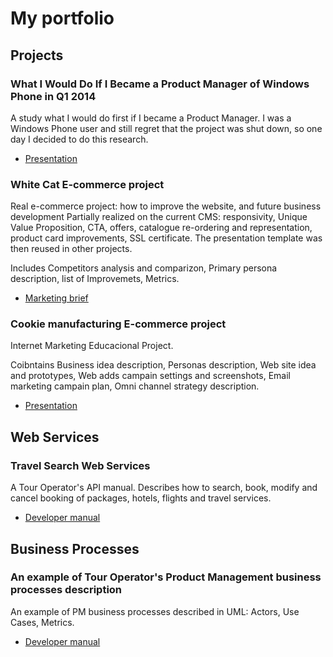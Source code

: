 # My portfolio
## Projects

### What I Would Do If I Became a Product Manager of Windows Phone in Q1 2014

A study what I would do first if I became a Product Manager. I was a Windows Phone user and still regret that the project was shut down, so one day I decided to do this research.
- [Presentation](https://github.com/SergeiScheglov/portfolio/blob/main/what_i_would_do_if_i_became_a_pm_of_wp.pdf)

### White Cat E-commerce project
Real e-commerce project: how to improve the website, and future business development Partially realized on the current CMS: responsivity, Unique Value Proposition, CTA, offers, catalogue re-ordering and representation, product card improvements, SSL certificate. The presentation template was then reused in other projects.

Includes Competitors analysis and comparizon, Primary persona description, list of Improvemets, Metrics.
- [Marketing brief](https://github.com/SergeiScheglov/portfolio/blob/main/whitecat_e-commerce_project.pdf)

### Cookie manufacturing E-commerce project
Internet Marketing Educacional Project.

Coibntains Business idea description, Personas description, Web site idea and prototypes, Web adds campain settings and screenshots, Email marketing campain plan, Omni channel strategy description.
- [Presentation](https://github.com/SergeiScheglov/portfolio/blob/main/Cookie%20manufacturing_Marketing_Project.pdf)


## Web Services
### Travel Search Web Services
A Tour Operator's API manual. Describes how to search, book, modify and cancel booking of packages, hotels, flights and travel services.
- [Developer manual](https://github.com/SergeiScheglov/portfolio/blob/main/travel-search-web-services.pdf)


## Business Processes
### An example of Tour Operator's Product Management business processes description
An example of PM business processes described in UML: Actors, Use Cases, Metrics. 
- [Developer manual](https://github.com/SergeiScheglov/portfolio/blob/main/Tour_Operators_Product_Management_Business_Processes.pdf)
